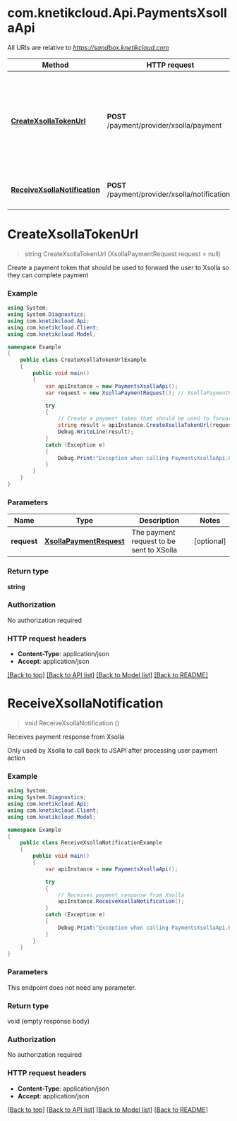 # com.knetikcloud.Api.PaymentsXsollaApi

All URIs are relative to *https://sandbox.knetikcloud.com*

Method | HTTP request | Description
------------- | ------------- | -------------
[**CreateXsollaTokenUrl**](PaymentsXsollaApi.md#createxsollatokenurl) | **POST** /payment/provider/xsolla/payment | Create a payment token that should be used to forward the user to Xsolla so they can complete payment
[**ReceiveXsollaNotification**](PaymentsXsollaApi.md#receivexsollanotification) | **POST** /payment/provider/xsolla/notifications | Receives payment response from Xsolla


<a name="createxsollatokenurl"></a>
# **CreateXsollaTokenUrl**
> string CreateXsollaTokenUrl (XsollaPaymentRequest request = null)

Create a payment token that should be used to forward the user to Xsolla so they can complete payment

### Example
```csharp
using System;
using System.Diagnostics;
using com.knetikcloud.Api;
using com.knetikcloud.Client;
using com.knetikcloud.Model;

namespace Example
{
    public class CreateXsollaTokenUrlExample
    {
        public void main()
        {
            var apiInstance = new PaymentsXsollaApi();
            var request = new XsollaPaymentRequest(); // XsollaPaymentRequest | The payment request to be sent to XSolla (optional) 

            try
            {
                // Create a payment token that should be used to forward the user to Xsolla so they can complete payment
                string result = apiInstance.CreateXsollaTokenUrl(request);
                Debug.WriteLine(result);
            }
            catch (Exception e)
            {
                Debug.Print("Exception when calling PaymentsXsollaApi.CreateXsollaTokenUrl: " + e.Message );
            }
        }
    }
}
```

### Parameters

Name | Type | Description  | Notes
------------- | ------------- | ------------- | -------------
 **request** | [**XsollaPaymentRequest**](XsollaPaymentRequest.md)| The payment request to be sent to XSolla | [optional] 

### Return type

**string**

### Authorization

No authorization required

### HTTP request headers

 - **Content-Type**: application/json
 - **Accept**: application/json

[[Back to top]](#) [[Back to API list]](../README.md#documentation-for-api-endpoints) [[Back to Model list]](../README.md#documentation-for-models) [[Back to README]](../README.md)

<a name="receivexsollanotification"></a>
# **ReceiveXsollaNotification**
> void ReceiveXsollaNotification ()

Receives payment response from Xsolla

Only used by Xsolla to call back to JSAPI after processing user payment action

### Example
```csharp
using System;
using System.Diagnostics;
using com.knetikcloud.Api;
using com.knetikcloud.Client;
using com.knetikcloud.Model;

namespace Example
{
    public class ReceiveXsollaNotificationExample
    {
        public void main()
        {
            var apiInstance = new PaymentsXsollaApi();

            try
            {
                // Receives payment response from Xsolla
                apiInstance.ReceiveXsollaNotification();
            }
            catch (Exception e)
            {
                Debug.Print("Exception when calling PaymentsXsollaApi.ReceiveXsollaNotification: " + e.Message );
            }
        }
    }
}
```

### Parameters
This endpoint does not need any parameter.

### Return type

void (empty response body)

### Authorization

No authorization required

### HTTP request headers

 - **Content-Type**: application/json
 - **Accept**: application/json

[[Back to top]](#) [[Back to API list]](../README.md#documentation-for-api-endpoints) [[Back to Model list]](../README.md#documentation-for-models) [[Back to README]](../README.md)

